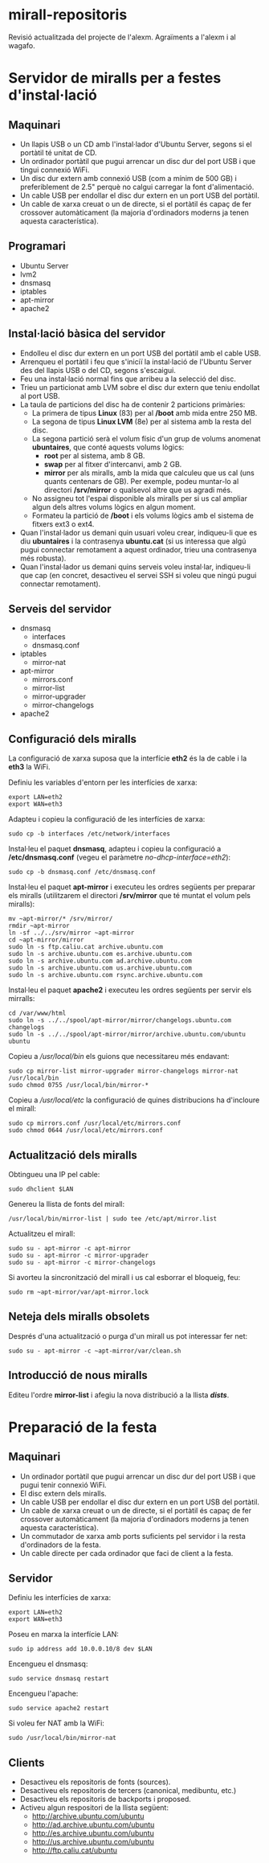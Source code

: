 # mirall-repositoris
Revisió actualitzada del projecte de l'alexm. Agraïments a l'alexm i al wagafo.

Servidor de miralls per a festes d'instal·lació
===============================================

Maquinari
---------

*   Un llapis USB o un CD amb l'instal·lador d'Ubuntu Server, segons si el portàtil té unitat de CD.
*   Un ordinador portàtil que pugui arrencar un disc dur del port USB i que tingui connexió WiFi.
*   Un disc dur extern amb connexió USB (com a mínim de 500 GB) i preferiblement de 2.5" perquè no calgui carregar la font d'alimentació.
*   Un cable USB per endollar el disc dur extern en un port USB del portàtil.
*   Un cable de xarxa creuat o un de directe, si el portàtil és capaç de fer crossover automàticament (la majoria d'ordinadors moderns ja tenen aquesta característica).

Programari
----------

*   Ubuntu Server
*   lvm2
*   dnsmasq
*   iptables
*   apt-mirror
*   apache2

Instal·lació bàsica del servidor
--------------------------------

*   Endolleu el disc dur extern en un port USB del portàtil amb el cable USB.
*   Arrenqueu el portàtil i feu que s'iniciï la instal·lació de l'Ubuntu Server des del llapis USB o del CD, segons s'escaigui.
*   Feu una instal·lació normal fins que arribeu a la selecció del disc.
*   Trieu un particionat amb LVM sobre el disc dur extern que teniu endollat al port USB.
*   La taula de particions del disc ha de contenir 2 particions primàries:
    *   La primera de tipus **Linux** (83) per al **/boot** amb mida entre 250 MB.
    *   La segona de tipus **Linux LVM** (8e) per al sistema amb la resta del disc.
    *   La segona partició serà el volum físic d'un grup de volums anomenat **ubuntaires**, que conté aquests volums lògics:
        *   **root** per al sistema, amb 8 GB.
        *   **swap** per al fitxer d'intercanvi, amb 2 GB.
        *   **mirror** per als miralls, amb la mida que calculeu que us cal (uns quants centenars de GB). Per exemple, podeu muntar-lo al directori **/srv/mirror** o qualsevol altre que us agradi més.
    *   No assigneu tot l'espai disponible als miralls per si us cal ampliar algun dels altres volums lògics en algun moment.
    *   Formateu la partició de **/boot** i els volums lògics amb el sistema de fitxers ext3 o ext4.
*   Quan l'instal·lador us demani quin usuari voleu crear, indiqueu-li que es diu **ubuntaires** i la contrasenya **ubuntu.cat** (si us interessa que algú pugui connectar remotament a aquest ordinador, trieu una contrasenya més robusta).
*   Quan l'instal·lador us demani quins serveis voleu instal·lar, indiqueu-li que cap (en concret, desactiveu el servei SSH si voleu que ningú pugui connectar remotament).

Serveis del servidor
--------------------

*   dnsmasq
    *   interfaces
    *   dnsmasq.conf
*   iptables
    *   mirror-nat
*   apt-mirror
    *   mirrors.conf
    *   mirror-list
    *   mirror-upgrader
    *   mirror-changelogs
*   apache2

Configuració dels miralls
-------------------------

La configuració de xarxa suposa que la interfície **eth2** és la de cable i la **eth3** la WiFi.

Definiu les variables d'entorn per les interfícies de xarxa:

    export LAN=eth2
    export WAN=eth3

Adapteu i copieu la configuració de les interfícies de xarxa:

    sudo cp -b interfaces /etc/network/interfaces

Instal·leu el paquet **dnsmasq**, adapteu i copieu la configuració a **/etc/dnsmasq.conf** (vegeu el paràmetre *no-dhcp-interface=eth2*):

    sudo cp -b dnsmasq.conf /etc/dnsmasq.conf

Instal·leu el paquet **apt-mirror** i executeu les ordres següents per preparar els miralls (utilitzarem el directori **/srv/mirror** que té muntat el volum pels miralls):

    mv ~apt-mirror/* /srv/mirror/
    rmdir ~apt-mirror
    ln -sf ../../srv/mirror ~apt-mirror
    cd ~apt-mirror/mirror
    sudo ln -s ftp.caliu.cat archive.ubuntu.com
    sudo ln -s archive.ubuntu.com es.archive.ubuntu.com
    sudo ln -s archive.ubuntu.com ad.archive.ubuntu.com
    sudo ln -s archive.ubuntu.com us.archive.ubuntu.com
    sudo ln -s archive.ubuntu.com rsync.archive.ubuntu.com

Instal·leu el paquet **apache2** i executeu les ordres següents per servir els mirralls:

    cd /var/www/html
    sudo ln -s ../../spool/apt-mirror/mirror/changelogs.ubuntu.com changelogs
    sudo ln -s ../../spool/apt-mirror/mirror/archive.ubuntu.com/ubuntu ubuntu

Copieu a */usr/local/bin* els guions que necessitareu més endavant:

    sudo cp mirror-list mirror-upgrader mirror-changelogs mirror-nat /usr/local/bin
    sudo chmod 0755 /usr/local/bin/mirror-*

Copieu a */usr/local/etc* la configuració de quines distribucions ha d'incloure el mirall:

    sudo cp mirrors.conf /usr/local/etc/mirrors.conf
    sudo chmod 0644 /usr/local/etc/mirrors.conf

Actualització dels miralls
--------------------------

Obtingueu una IP pel cable:

    sudo dhclient $LAN

Genereu la llista de fonts del mirall:

    /usr/local/bin/mirror-list | sudo tee /etc/apt/mirror.list

Actualitzeu el mirall:

    sudo su - apt-mirror -c apt-mirror
    sudo su - apt-mirror -c mirror-upgrader
    sudo su - apt-mirror -c mirror-changelogs

Si avorteu la sincronització del mirall i us cal esborrar el bloqueig, feu:

    sudo rm ~apt-mirror/var/apt-mirror.lock

Neteja dels miralls obsolets
----------------------------

Després d'una actualització o purga d'un mirall us pot interessar fer net:

    sudo su - apt-mirror -c ~apt-mirror/var/clean.sh

Introducció de nous miralls
---------------------------

Editeu l'ordre **mirror-list** i afegiu la nova distribució a la llista ***dists***.

Preparació de la festa
======================

Maquinari
---------

*   Un ordinador portàtil que pugui arrencar un disc dur del port USB i que pugui tenir connexió WiFi.
*   El disc extern dels miralls.
*   Un cable USB per endollar el disc dur extern en un port USB del portàtil.
*   Un cable de xarxa creuat o un de directe, si el portàtil és capaç de fer crossover automàticament (la majoria d'ordinadors moderns ja tenen aquesta característica).
*   Un commutador de xarxa amb ports suficients pel servidor i la resta d'ordinadors de la festa.
*   Un cable directe per cada ordinador que faci de client a la festa.

Servidor
--------

Definiu les interfícies de xarxa:

    export LAN=eth2
    export WAN=eth3

Poseu en marxa la interfície LAN:

    sudo ip address add 10.0.0.10/8 dev $LAN

Encengueu el dnsmasq:

    sudo service dnsmasq restart

Encengueu l'apache:

    sudo service apache2 restart

Si voleu fer NAT amb la WiFi:

    sudo /usr/local/bin/mirror-nat

Clients
-------

*   Desactiveu els repositoris de fonts (sources).
*   Desactiveu els repositoris de tercers (canonical, medibuntu, etc.)
*   Desactiveu els repositoris de backports i proposed.
*   Activeu algun respositori de la llista següent:
    *   http://archive.ubuntu.com/ubuntu
    *   http://ad.archive.ubuntu.com/ubuntu
    *   http://es.archive.ubuntu.com/ubuntu
    *   http://us.archive.ubuntu.com/ubuntu
    *   http://ftp.caliu.cat/ubuntu
